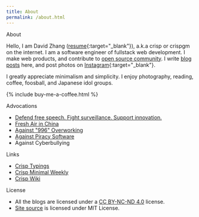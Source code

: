 ```yaml
---
title: About
permalink: /about.html
---
```


<div class="page-title">About</div>

Hello, I am David Zhang ([resume](https://crispgm.com/resume/){:target="_blank"}), a.k.a crisp or crispgm on the internet. I am a software engineer of fullstack web development. I make web products, and contribute to [open source community](/project.html). I write [blog posts](/blog.html) here, and post photos on [Instagram](https://instagram.com/crispgm){:target="_blank"}.

I greatly appreciate minimalism and simplicity. I enjoy photography, reading, coffee, foosball, and Japanese idol groups.

{% include buy-me-a-coffee.html %}

<div class="page-title">Advocations</div>

* [Defend free speech. Fight surveillance. Support innovation.](https://act.eff.org/)
* [Fresh Air in China](/page/environment-pollution-in-a-photographer-view.html)
* [Against "996" Overworking](https://996.icu/)
* [Against Piracy Software](/page/piracy-software-or-app.html)
* Against Cyberbullying

<div class="page-title">Links</div>

* [Crisp Typings](https://crispgm.github.io/typings/)
* [Crisp Minimal Weekly](https://crispgm.github.io/weekly/)
* [Crisp Wiki](https://crispgm.com/wiki/)

<div class="page-title">License</div>

* All the blogs are licensed under a [CC BY-NC-ND 4.0](http://creativecommons.org/licenses/by-nc-nd/4.0/) license.
* [Site source](https://github.com/crispgm/crispgm.com) is licensed under MIT License.
